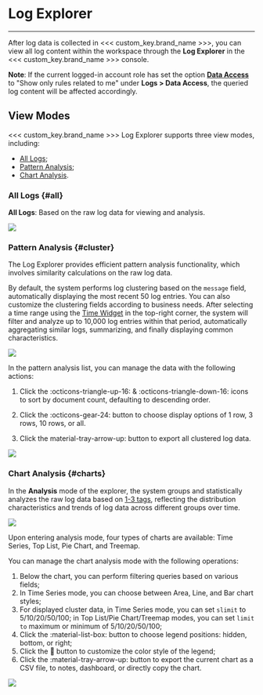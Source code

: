 # Log Explorer
---

After log data is collected in <<< custom_key.brand_name >>>, you can view all log content within the workspace through the **Log Explorer** in the <<< custom_key.brand_name >>> console.

**Note**: If the current logged-in account role has set the option **[Data Access](../management/logdata-access.md#list)** to "Show only rules related to me" under **Logs > Data Access**, the queried log content will be affected accordingly.


## View Modes

<<< custom_key.brand_name >>> Log Explorer supports three view modes, including:

- [All Logs](#all);
- [Pattern Analysis](#cluster);
- [Chart Analysis](#charts).

### All Logs {#all}

**All Logs**: Based on the raw log data for viewing and analysis.
    
![](img/5.log_1.png)

### Pattern Analysis {#cluster}

The Log Explorer provides efficient pattern analysis functionality, which involves similarity calculations on the raw log data.

By default, the system performs log clustering based on the `message` field, automatically displaying the most recent 50 log entries. You can also customize the clustering fields according to business needs. After selecting a time range using the [Time Widget](../getting-started/function-details/explorer-search.md#time) in the top-right corner, the system will filter and analyze up to 10,000 log entries within that period, automatically aggregating similar logs, summarizing, and finally displaying common characteristics.

![](img/4.log_2.png)

In the pattern analysis list, you can manage the data with the following actions:

1. Click the :octicons-triangle-up-16: & :octicons-triangle-down-16: icons to sort by document count, defaulting to descending order.
    
2. Click the :octicons-gear-24: button to choose display options of 1 row, 3 rows, 10 rows, or all.
    
3. Click the material-tray-arrow-up: button to export all clustered log data.

![](img/manage-cluster.gif)

### Chart Analysis {#charts}

In the **Analysis** mode of the explorer, the system groups and statistically analyzes the raw log data based on <u>1-3 tags</u>, reflecting the distribution characteristics and trends of log data across different groups over time.

![](img/manage-charts.png)

Upon entering analysis mode, four types of charts are available: Time Series, Top List, Pie Chart, and Treemap.

You can manage the chart analysis mode with the following operations:

1. Below the chart, you can perform filtering queries based on various fields;
2. In Time Series mode, you can choose between Area, Line, and Bar chart styles;
3. For displayed cluster data, in Time Series mode, you can set `slimit` to 5/10/20/50/100; in Top List/Pie Chart/Treemap modes, you can set `limit to` maximum or minimum of 5/10/20/50/100;
4. Click the :material-list-box: button to choose legend positions: hidden, bottom, or right;
5. Click the :art: button to customize the color style of the legend;
6. Click the :material-tray-arrow-up: button to export the current chart as a CSV file, to notes, dashboard, or directly copy the chart.
    
![](img/5.log_analysis.gif)